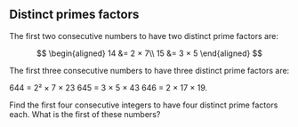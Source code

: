 ## Distinct primes factors

The first two consecutive numbers to have two distinct prime factors are:

$$
\begin{aligned}
14 &= 2 × 7\\
15 &= 3 × 5
\end{aligned}
$$

The first three consecutive numbers to have three distinct prime factors are:

644 = 2² × 7 × 23
645 = 3 × 5 × 43
646 = 2 × 17 × 19.

Find the first four consecutive integers to have four distinct prime factors each. What is the first of these numbers?
